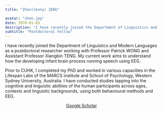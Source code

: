 ```yaml
---
title: "Zhen(Jenny) ZENG"

avatar: "zhen.jpg"
date: 1970-01-03
description: "I have recently joined the Department of Linguistics and Modern Languages as a postdoctoral researcher..."
subtitle: "Postdoctoral Fellow"
---
```


I have recently joined the Department of Linguistics and Modern Languages as a postdoctoral researcher working with Professor Patrick WONG and Assistant Professor Xiangbin TENG. My current work aims to understand how the developing infant brain process running speech using EEG.

Prior to CUHK, I completed my PhD and worked in various capacities in the Lifespan Labs of the MARCS institute and School of Psychology, Western Sydney University, Australia. I have conducted studies tapping into the cognitive and linguistic abilities of the human participants across ages, contexts and linguistic backgrounds, using both behavioural methods and EEG.

<p align="center">
    <a href="https://scholar.google.com.au/citations?user=05-Vie8AAAAJ&hl=en)">Google Scholar</a>
</p>
